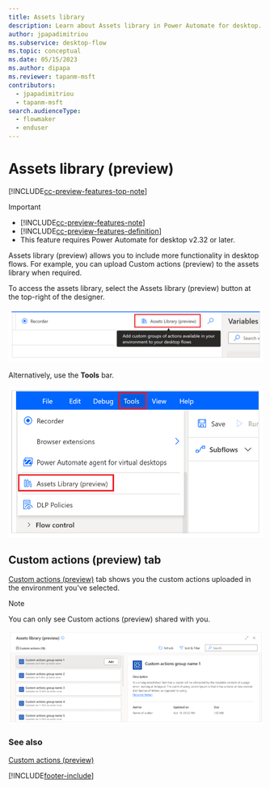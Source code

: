```yaml
---
title: Assets library 
description: Learn about Assets library in Power Automate for desktop.
author: jpapadimitriou
ms.subservice: desktop-flow
ms.topic: conceptual
ms.date: 05/15/2023
ms.author: dipapa
ms.reviewer: tapanm-msft
contributors:
  - jpapadimitriou
  - tapanm-msft
search.audienceType: 
  - flowmaker
  - enduser
---
```


# Assets library (preview)

[!INCLUDE[cc-preview-features-top-note](../includes/cc-preview-features-top-note.md)]

> [!IMPORTANT]
> - [!INCLUDE[cc-preview-features-note](../includes/cc-preview-features-note.md)]
> - [!INCLUDE[cc-preview-features-definition](../includes/cc-preview-features-definition.md)]
> - This feature requires Power Automate for desktop v2.32 or later.

Assets library (preview) allows you to include more functionality in desktop flows. For example, you can upload Custom actions (preview) to the assets library when required.

To access the assets library, select the Assets library (preview) button at the top-right of the designer.

![Screenshot of the Assets library button](media/assets-library/assets-library-button.png)

Alternatively, use the **Tools** bar.

![Screenshot of the Assets library button under tools](media/assets-library/assets-library-tools.png)

## Custom actions (preview) tab

[Custom actions (preview)](custom-actions.md) tab shows you the custom actions uploaded in the environment you've selected.

> [!NOTE]
> You can only see Custom actions (preview) shared with you.

 ![Screenshot of the Custom actions tab in the Assets library](media/assets-library/assets-library-custom-actions.png)
 
### See also

[Custom actions (preview)](custom-actions.md)

[!INCLUDE[footer-include](../includes/footer-banner.md)]
